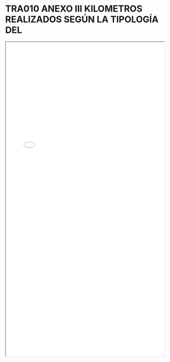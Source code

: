 # TRA010 ANEXO III KILOMETROS REALIZADOS SEGÚN LA TIPOLOGÍA DEL

<iframe src="../TRA010 ANEXO III KILOMETROS REALIZADOS SEGÚN LA TIPOLOGÍA DEL.pdf" width="100%" height="1000px"></iframe>
